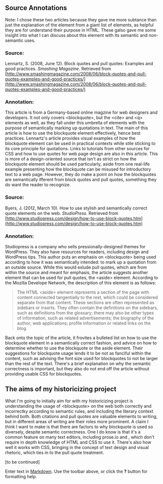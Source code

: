 ## Source Annotations
Note: I chose these two articles because they gave me more subtance than just the explanation of the element from a giant list of elements, as helpful they are for understand their purpose in HTML. These galso gave me some insight into what I can discuss about this element with its semantic and non-semantic uses.
### Source: 
Lennartz, S. (2008, June 12). Block quotes and pull quotes: Examples and good practices. _Smashing Magazine_. Retrieved from [http://www.smashingmagazine.com/2008/06/block-quotes-and-pull-quotes-examples-and-good-practices/](http://www.smashingmagazine.com/2008/06/block-quotes-and-pull-quotes-examples-and-good-practices/)
### Annotation:
This article is from a Germany-based online magzine for web designers and developers. It not only covers &lt;blockquote&gt;, but the &lt;cite&gt; and &lt;q&gt; elements as well, as they fall under this umbrella of elements with the purpose of semantically marking up quotations in text. The main of this article is how to use the blockquote element effectively, hence best practices. Lennartz's article provides visual examples of how the blockquote element can be used in practical contexts while stile sticking to its core principle for quotations. Links to tutorials from other sources for CSS and how to use quotes for web page design are also in this article. This is more of a design-oriented source that isn't as strict on how the blockquote element should be used particularly, aside from one real-life example presenting how the blockquote can be misused for introductory text to a web page. However, they do make a point on how the blockquotes are semantically ifferent from block quotes and pull quotes, something they do want the reader to recognize.

### Source:
Byers, J. (2012, March 10). How to use stylish and semantically correct quote elements on the web. _StudioPress_. Retrieved from [http://www.studiopress.com/design/how-to-use-block-quotes.htm](http://www.studiopress.com/design/how-to-use-block-quotes.htm)
### Annotation:
Studiopress is a company who sells pressionally-designed themes for WordPress. They also have resources for readers, including design and WordPress tips. This author puts an emphasis on &lt;blockquote&gt; being used according to how it was semantically intended: to mark up a quotation from an outside source. While this would exlude pull quotes, which are from within the source and meant for emphasis, the article suggests another element that can be used for pull quotes, the &lt;aside&gt; element. According to the Mozilla Develope Network, the description of this element is as follows:

> The HTML &lt;aside&gt; element represents a section of the page with content connected tangentially to the rest, which could be considered separate from that content. These sections are often represented as sidebars or inserts. They often contain the definitions on the sidebars, such as definitions from the glossary; there may also be other types of information, such as related advertisements; the biography of the author; web applications; profile information or related links on the blog.

Back onto the topic of the article, it frovites a bulleted list on how to use the blockquote element in a semantically correct fashion, and advice on how to determine whether to use the blockquote or the aside element. Their suggestions for blockquote usage lends it to be not as fanciful within the content, such as advising the font size used for blockquotes to not be larger than the rest of the text. There's a brief explanation on why the semantic correctness is important, but they also do not end off the article without providing usable CSS for blockquotes.

## The aims of my historicizing project
What I'm going to initially aim for with my historicizing project is understanding the usage of &lt;blockquote&gt; on the web both correctly and incorrectky according to semantic rules, and including the literary context behind both. Both citations and pull quotes are valuable elements to writing, but in different areas of writing are their roles more prominent. A claim I think I want to make is that there are factors to why blockquote is used so diversely, despite semantic correctness. One I do know is that it's a common feature on many text editors, including prose.io and , which don't require in depth knowledge of HTML and CSS to use it. There's also how well it works with CSS, bringing in the concept of text design and visual rhetoric, which ties in to the pull quote treatment.

[to be continued]










Enter text in [Markdown](http://daringfireball.net/projects/markdown/). Use the toolbar above, or click the **?** button for formatting help.

